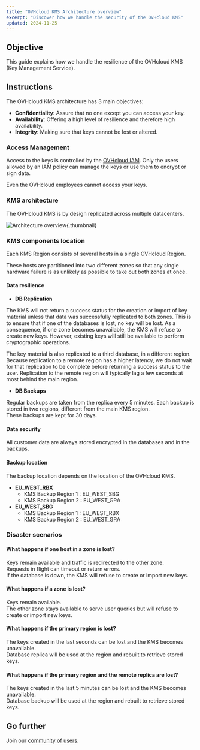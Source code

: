 ```yaml
---
title: "OVHcloud KMS Architecture overview"
excerpt: "Discover how we handle the security of the OVHcloud KMS"
updated: 2024-11-25
---
```


## Objective

This guide explains how we handle the resilience of the OVHcloud KMS (Key Management Service).

## Instructions

The OVHcloud KMS architecture has 3 main objectives:

- **Confidentiality**: Assure that no one except you can access your key.
- **Availability**: Offering a high level of resilience and therefore high availability.
- **Integrity**: Making sure that keys cannot be lost or altered.

### Access Management

Access to the keys is controlled by the [OVHcloud IAM](/pages/account_and_service_management/account_information/iam-policy-ui).
Only the users allowed by an IAM policy can manage the keys or use them to encrypt or sign data.

Even the OVHcloud employees cannot access your keys.

### KMS architecture

The OVHcloud KMS is by design replicated across multiple datacenters.

![Architecture overview](images/KMS_Overview.png){.thumbnail}

### KMS components location

Each KMS Region consists of several hosts in a single OVHcloud Region.

These hosts are partitioned into two different zones so that any single hardware failure is as unlikely as possible to take out both zones at once.

#### Data resilience

- **DB Replication**

The KMS will not return a success status for the creation or import of key material unless that data was successfully replicated to both zones. This is to ensure that if one of the databases is lost, no key will be lost. As a consequence, if one zone becomes unavailable, the KMS will refuse to create new keys. However, existing keys will still be available to perform cryptographic operations.

The key material is also replicated to a third database, in a different region. Because replication to a remote region has a higher latency, we do not wait for that replication to be complete before returning a success status to the user. Replication to the remote region will typically lag a few seconds at most behind the main region.

- **DB Backups**

Regular backups are taken from the replica every 5 minutes. Each backup is stored in two regions, different from the main KMS region.<br>
These backups are kept for 30 days.

#### Data security

All customer data are always stored encrypted in the databases and in the backups.

#### Backup location

The backup location depends on the location of the OVHcloud KMS.

- **EU_WEST_RBX**
    - KMS Backup Region 1 : EU_WEST_SBG
    - KMS Backup Region 2 : EU_WEST_GRA
- **EU_WEST_SBG**
    - KMS Backup Region 1 : EU_WEST_RBX
    - KMS Backup Region 2 : EU_WEST_GRA

### Disaster scenarios

#### What happens if one host in a zone is lost?

Keys remain available and traffic is redirected to the other zone.<br>
Requests in flight can timeout or return errors.<br>
If the database is down, the KMS will refuse to create or import new keys.

#### What happens if a zone is lost?

Keys remain available.<br>
The other zone stays available to serve user queries but will refuse to create or import new keys.

#### What happens if the primary region is lost?

The keys created in the last seconds can be lost and the KMS becomes unavailable.<br>
Database replica will be used at the region and rebuilt to retrieve stored keys.

#### What happens if the primary region and the remote replica are lost?

The keys created in the last 5 minutes can be lost and the KMS becomes unavailable.<br>
Database backup will be used at the region and rebuilt to retrieve stored keys.

## Go further

Join our [community of users](/links/community).
